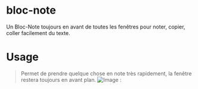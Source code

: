 # bloc-note
Un Bloc-Note toujours en avant de toutes les fenêtres pour noter, copier, coller facilement du texte. 

# Usage
> Permet de prendre quelque chose en note très rapidement, la fenêtre restera toujours en avant plan.
![Image :](https://cdn.discordapp.com/attachments/953635864087519332/976516238647894127/unknown.png)
